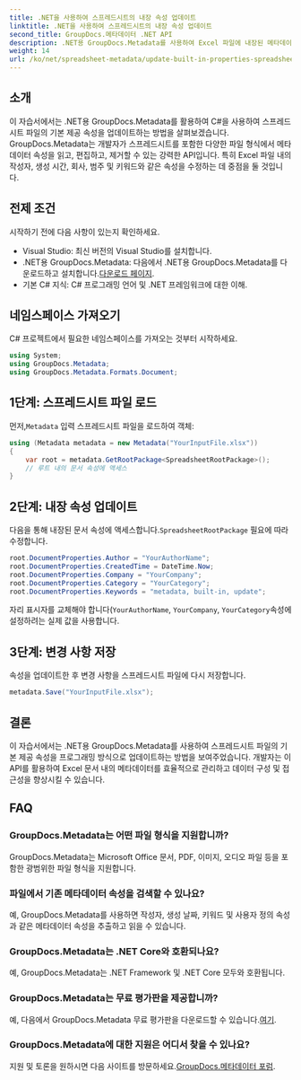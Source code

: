 ```yaml
---
title: .NET을 사용하여 스프레드시트의 내장 속성 업데이트
linktitle: .NET을 사용하여 스프레드시트의 내장 속성 업데이트
second_title: GroupDocs.메타데이터 .NET API
description: .NET용 GroupDocs.Metadata를 사용하여 Excel 파일에 내장된 메타데이터 속성을 업데이트하는 방법을 알아보세요. C#을 사용하여 작성자, 생성 시간, 회사 등을 수정하세요.
weight: 14
url: /ko/net/spreadsheet-metadata/update-built-in-properties-spreadsheets/
---
```

## 소개
이 자습서에서는 .NET용 GroupDocs.Metadata를 활용하여 C#을 사용하여 스프레드시트 파일의 기본 제공 속성을 업데이트하는 방법을 살펴보겠습니다. GroupDocs.Metadata는 개발자가 스프레드시트를 포함한 다양한 파일 형식에서 메타데이터 속성을 읽고, 편집하고, 제거할 수 있는 강력한 API입니다. 특히 Excel 파일 내의 작성자, 생성 시간, 회사, 범주 및 키워드와 같은 속성을 수정하는 데 중점을 둘 것입니다.
## 전제 조건
시작하기 전에 다음 사항이 있는지 확인하세요.
- Visual Studio: 최신 버전의 Visual Studio를 설치합니다.
-  .NET용 GroupDocs.Metadata: 다음에서 .NET용 GroupDocs.Metadata를 다운로드하고 설치합니다.[다운로드 페이지](https://releases.groupdocs.com/metadata/net/).
- 기본 C# 지식: C# 프로그래밍 언어 및 .NET 프레임워크에 대한 이해.

## 네임스페이스 가져오기
C# 프로젝트에서 필요한 네임스페이스를 가져오는 것부터 시작하세요.
```csharp
using System;
using GroupDocs.Metadata;
using GroupDocs.Metadata.Formats.Document;
```
## 1단계: 스프레드시트 파일 로드
 먼저,`Metadata` 입력 스프레드시트 파일을 로드하여 객체:
```csharp
using (Metadata metadata = new Metadata("YourInputFile.xlsx"))
{
    var root = metadata.GetRootPackage<SpreadsheetRootPackage>();
    // 루트 내의 문서 속성에 액세스
}
```
## 2단계: 내장 속성 업데이트
 다음을 통해 내장된 문서 속성에 액세스합니다.`SpreadsheetRootPackage` 필요에 따라 수정합니다.
```csharp
root.DocumentProperties.Author = "YourAuthorName";
root.DocumentProperties.CreatedTime = DateTime.Now;
root.DocumentProperties.Company = "YourCompany";
root.DocumentProperties.Category = "YourCategory";
root.DocumentProperties.Keywords = "metadata, built-in, update";
```
자리 표시자를 교체해야 합니다(`YourAuthorName`, `YourCompany`, `YourCategory`속성에 설정하려는 실제 값을 사용합니다.
## 3단계: 변경 사항 저장
속성을 업데이트한 후 변경 사항을 스프레드시트 파일에 다시 저장합니다.
```csharp
metadata.Save("YourInputFile.xlsx");
```

## 결론
이 자습서에서는 .NET용 GroupDocs.Metadata를 사용하여 스프레드시트 파일의 기본 제공 속성을 프로그래밍 방식으로 업데이트하는 방법을 보여주었습니다. 개발자는 이 API를 활용하여 Excel 문서 내의 메타데이터를 효율적으로 관리하고 데이터 구성 및 접근성을 향상시킬 수 있습니다.

## FAQ
### GroupDocs.Metadata는 어떤 파일 형식을 지원합니까?
GroupDocs.Metadata는 Microsoft Office 문서, PDF, 이미지, 오디오 파일 등을 포함한 광범위한 파일 형식을 지원합니다.
### 파일에서 기존 메타데이터 속성을 검색할 수 있나요?
예, GroupDocs.Metadata를 사용하면 작성자, 생성 날짜, 키워드 및 사용자 정의 속성과 같은 메타데이터 속성을 추출하고 읽을 수 있습니다.
### GroupDocs.Metadata는 .NET Core와 호환되나요?
예, GroupDocs.Metadata는 .NET Framework 및 .NET Core 모두와 호환됩니다.
### GroupDocs.Metadata는 무료 평가판을 제공합니까?
 예, 다음에서 GroupDocs.Metadata 무료 평가판을 다운로드할 수 있습니다.[여기](https://releases.groupdocs.com/).
### GroupDocs.Metadata에 대한 지원은 어디서 찾을 수 있나요?
 지원 및 토론을 원하시면 다음 사이트를 방문하세요.[GroupDocs.메타데이터 포럼](https://forum.groupdocs.com/c/metadata/14).